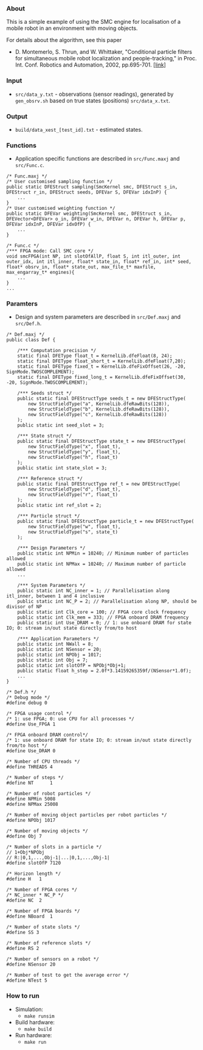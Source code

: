 ### About

This is a simple example of using the SMC engine for localisation of a mobile robot in an environment with moving objects.

For details about the algorithm, see this paper
 * D. Montemerlo, S. Thrun, and W. Whittaker, "Conditional particle filters for simultaneous mobile robot localization and people-tracking," in Proc. Int. Conf. Robotics and Automation, 2002, pp.695-701. [[link]](http://ieeexplore.ieee.org/xpls/abs_all.jsp?arnumber=1013439)

### Input

 * `src/data_y.txt` - observations (sensor readings), generated by `gen_obsrv.sh` based on true states (positions) `src/data_x.txt`.

### Output

 * `build/data_xest_[test_id].txt` - estimated states.

### Functions

 * Application specific functions are described in `src/Func.maxj` and `src/Func.c`.
```
/* Func.maxj */
/* User customised sampling function */
public static DFEStruct sampling(SmcKernel smc, DFEStruct s_in, DFEStruct r_in, DFEStruct seeds, DFEVar S, DFEVar idxInP) {
	...
}
/* User customised weighting function */
public static DFEVar weighting(SmcKernel smc, DFEStruct s_in, DFEVector<DFEVar> o_in, DFEVar w_in, DFEVar n, DFEVar h, DFEVar p, DFEVar idxInP, DFEVar idxOfP) {
	...
}
```
```
/* Func.c */
/*** FPGA mode: Call SMC core */
void smcFPGA(int NP, int slotOfAllP, float S, int itl_outer, int outer_idx, int itl_inner, float* state_in, float* ref_in, int* seed, float* obsrv_in, float* state_out, max_file_t* maxfile, max_engarray_t* engines){
	...
}
...
```

### Paramters

* Design and system parameters are described in `src/Def.maxj` and `src/Def.h`.
```
/* Def.maxj */
public class Def {

	/*** Computation precision */
	static final DFEType float_t = KernelLib.dfeFloat(8, 24);
	static final DFEType float_short_t = KernelLib.dfeFloat(7,20);
	static final DFEType fixed_t = KernelLib.dfeFixOffset(26, -20, SignMode.TWOSCOMPLEMENT);
	static final DFEType fixed_long_t = KernelLib.dfeFixOffset(30, -20, SignMode.TWOSCOMPLEMENT);

	/*** Seeds struct */
	public static final DFEStructType seeds_t = new DFEStructType(
		new StructFieldType("a", KernelLib.dfeRawBits(128)),
		new StructFieldType("b", KernelLib.dfeRawBits(128)),
		new StructFieldType("c", KernelLib.dfeRawBits(128))
	);
	public static int seed_slot = 3;

	/*** State struct */
	public static final DFEStructType state_t = new DFEStructType(
		new StructFieldType("x", float_t),
		new StructFieldType("y", float_t),
		new StructFieldType("h", float_t)
	);
	public static int state_slot = 3;

	/*** Reference struct */
	public static final DFEStructType ref_t = new DFEStructType(
		new StructFieldType("d", float_t),
		new StructFieldType("r", float_t)
	);
	public static int ref_slot = 2;

	/*** Particle struct */
	public static final DFEStructType particle_t = new DFEStructType(
		new StructFieldType("w", float_t),
		new StructFieldType("s", state_t)
	);

	/*** Design Parameters */
	public static int NPMin = 10240; // Minimum number of particles allowed
	public static int NPMax = 10240; // Maximum number of particle allowed
	...

	/*** System Parameters */
	public static int NC_inner = 1; // Parallelisation along itl_inner, between 1 and 4 inclusive
	public static int NC_P = 2; // Parallelisation along NP, should be divisor of NP
	public static int Clk_core = 100; // FPGA core clock frequency
	public static int Clk_mem = 333; // FPGA onboard DRAM frequency
	public static int Use_DRAM = 0; // 1: use onboard DRAM for state IO; 0: stream in/out state directly from/to host

	/*** Application Parameters */
	public static int NWall = 8;
	public static int NSensor = 20;
	public static int NPObj = 1017;
	public static int Obj = 7;
	public static int slotOfP = NPObj*Obj+1;
	public static float h_step = 2.0f*3.14159265359f/(NSensor*1.0f);
	...
}
```
```
/* Def.h */
/* Debug mode */
#define debug 0

/* FPGA usage control */
/* 1: use FPGA; 0: use CPU for all processes */
#define Use_FPGA 1

/* FPGA onboard DRAM control*/
/* 1: use onboard DRAM for state IO; 0: stream in/out state directly from/to host */
#define Use_DRAM 0

/* Number of CPU threads */
#define THREADS	4

/* Number of steps */
#define NT		1

/* Number of robot particles */
#define NPMin 5008
#define NPMax 25008

/* Number of moving object particles per robot particles */
#define NPObj 1017

/* Number of moving objects */
#define Obj 7

/* Number of slots in a particle */
// 1+Obj*NPObj
// R:|0,1,...,Obj-1|...|0,1,...,Obj-1|
#define slotOfP 7120

/* Horizon length */
#define H  	1

/* Number of FPGA cores */
/* NC_inner * NC_P */
#define NC	2

/* Number of FPGA boards */
#define NBoard	1

/* Number of state slots */
#define SS 3

/* Number of reference slots */
#define RS 2

/* Number of sensors on a robot */
#define NSensor 20

/* Number of test to get the average error */
#define NTest 5
```

### How to run

 * Simulation:
 	* `make runsim`
 * Build hardware:
 	* `make build`
 * Run hardware:
 	* `make run`
